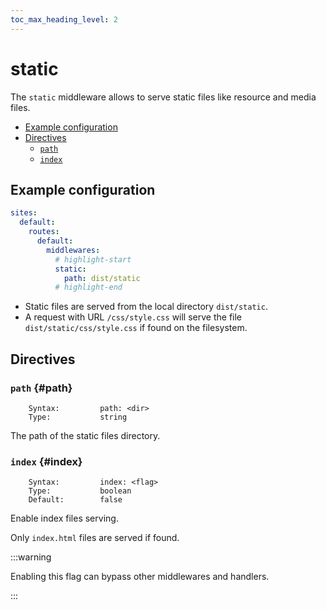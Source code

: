 ```yaml
---
toc_max_heading_level: 2
---
```


# static

The `static` middleware allows to serve static files like resource and media files.

- [Example configuration](#example-configuration)
- [Directives](#directives)
  - [`path`](#path)
  - [`index`](#index)

## Example configuration

```yaml
sites:
  default:
    routes:
      default:
        middlewares:
          # highlight-start
          static:
            path: dist/static
          # highlight-end
```

- Static files are served from the local directory `dist/static`.
- A request with URL `/css/style.css` will serve the file `dist/static/css/style.css` if found on the filesystem.

## Directives

### `path` {#path}

```
    Syntax:         path: <dir>
    Type:           string
```

The path of the static files directory.

### `index` {#index}

```
    Syntax:         index: <flag>
    Type:           boolean
    Default:        false
```

Enable index files serving.

Only `index.html` files are served if found.

:::warning

Enabling this flag can bypass other middlewares and handlers.

:::
